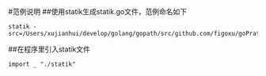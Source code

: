 #范例说明
##使用statik生成statik.go文件，范例命名如下
```
statik -src=/Users/xujianhui/develop/golang/gopath/src/github.com/figoxu/goPraticse/3rd/statik/public
```
##在程序里引入statik文件
```
import _ "./statik"
```